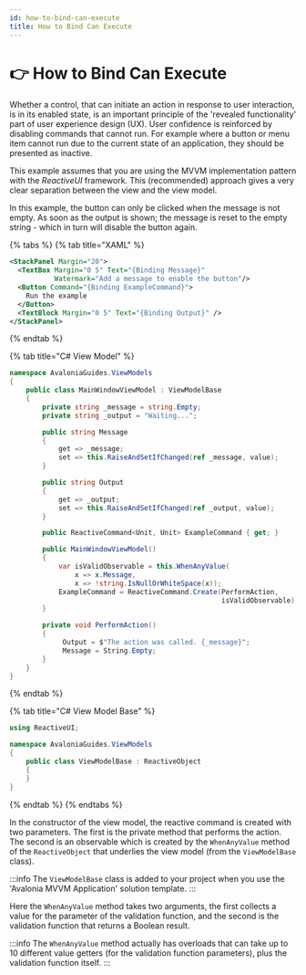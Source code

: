 ```yaml
---
id: how-to-bind-can-execute
title: How to Bind Can Execute
---
```



# 👉 How to Bind Can Execute

Whether a control, that can initiate an action in response to user interaction, is in its enabled state, is an important principle of the 'revealed functionality' part of user experience design (UX). User confidence is reinforced by disabling commands that cannot run. For example where a button or menu item cannot run due to the current state of an application, they should be presented as inactive.

This example assumes that you are using the MVVM implementation pattern with the _ReactiveUI_ framework. This (recommended) approach gives a very clear separation between the view and the view model.

In this example, the button can only be clicked when the message is not empty. As soon as the output is shown; the message is reset to the empty string - which in turn will disable the button again.

{% tabs %}
{% tab title="XAML" %}
```xml
<StackPanel Margin="20">
  <TextBox Margin="0 5" Text="{Binding Message}"
           Watermark="Add a message to enable the button"/>
  <Button Command="{Binding ExampleCommand}">    
    Run the example
  </Button>
  <TextBlock Margin="0 5" Text="{Binding Output}" />
</StackPanel>
```
{% endtab %}

{% tab title="C# View Model" %}
```csharp
namespace AvaloniaGuides.ViewModels
{
    public class MainWindowViewModel : ViewModelBase
    {
        private string _message = string.Empty;
        private string _output = "Waiting...";

        public string Message 
        { 
            get => _message; 
            set => this.RaiseAndSetIfChanged(ref _message, value); 
        }

        public string Output
        {
            get => _output;
            set => this.RaiseAndSetIfChanged(ref _output, value);
        }

        public ReactiveCommand<Unit, Unit> ExampleCommand { get; }

        public MainWindowViewModel()
        {
            var isValidObservable = this.WhenAnyValue(
                x => x.Message,
                x => !string.IsNullOrWhiteSpace(x));
            ExampleCommand = ReactiveCommand.Create(PerformAction, 
                                                    isValidObservable);
        }

        private void PerformAction()
        {
             Output = $"The action was called. {_message}";
             Message = String.Empty;
        }
    }
}
```
{% endtab %}

{% tab title="C# View Model Base" %}
```csharp
using ReactiveUI;

namespace AvaloniaGuides.ViewModels
{
    public class ViewModelBase : ReactiveObject
    {
    }
}
```
{% endtab %}
{% endtabs %}

In the constructor of the view model, the reactive command is created with two parameters. The first is the private method that performs the action. The second is an observable which is created by the `WhenAnyValue` method of the `ReactiveObject` that underlies the view model (from the `ViewModelBase` class).&#x20;

:::info
The `ViewModelBase` class is added to your project when you use the 'Avalonia MVVM Application' solution template.
:::

Here the `WhenAnyValue` method takes two arguments, the first collects a value for the parameter of the validation function, and the second is the validation function that returns a Boolean result.&#x20;

:::info
The `WhenAnyValue` method actually has overloads that can take up to 10 different value getters (for the validation function parameters), plus the validation function itself. &#x20;
:::

<!--<figure><img src="../../.gitbook/assets/command4.gif" alt=""><figcaption></figcaption></figure>-->
